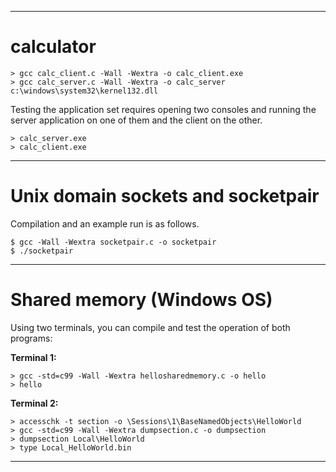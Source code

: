 <hr>

<h1>calculator</h1>

```
> gcc calc_client.c -Wall -Wextra -o calc_client.exe
> gcc calc_server.c -Wall -Wextra -o calc_server c:\windows\system32\kernel132.dll
```
Testing the application set requires opening two consoles and running the server application on one of them and the client on the other.
```
> calc_server.exe
> calc_client.exe
```

<hr>

<h1>Unix domain sockets and socketpair</h1>
Compilation and an example run is as follows.

```
$ gcc -Wall -Wextra socketpair.c -o socketpair
$ ./socketpair
```

<hr>

<h1>Shared memory (Windows OS)</h1>
Using two terminals, you can compile and test the operation of both programs:

<b>Terminal 1:</b>
```
> gcc -std=c99 -Wall -Wextra hellosharedmemory.c -o hello
> hello
```

<b>Terminal 2:</b>
```
> accesschk -t section -o \Sessions\1\BaseNamedObjects\HelloWorld
> gcc -std=c99 -Wall -Wextra dumpsection.c -o dumpsection
> dumpsection Local\HelloWorld
> type Local_HelloWorld.bin
```

<hr>